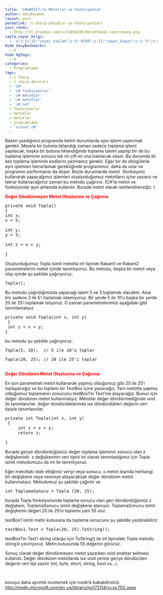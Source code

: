 ```yaml
---
title: 'C#&#8217;ta Metotlar ve Fonksiyonlar'
author: emrahyumuk
layout: post
permalink: /c-sharp-metodlar-ve-fonksiyonlar/
yazi_resmi:
  - http://dl.dropbox.com/u/21850338/EmrahYumuk.com/csharp.png
sayfa_sayac_bilgi:
  - 'a:3:{s:12:"sayac_toplam";s:4:"6150";s:11:"sayac_bugun";s:1:"5";s:9:"son_okuma";s:10:"1364919820";}'
Hide SexyBookmarks:
  - 0
Hide OgTags:
  - 0
categories:
  - Programlama
tags:
  - C Sharp
  - C sharp dersleri
  - 'C#'
  - 'c# fonksiyonlar'
  - 'c# metodlar'
  - 'c# metotlar'
  - 'c#.net'
  - fonksiyonlar
  - metodlar
  - metotlar
  - programlama
  - 'visual c#'
---
```

Bazen yazdığımız programda belirli durumlarda aynı işlemi yaptırmak gerekir. Mesela bir butona tıklandığı zaman sadece toplama işlemi yapılacak, başka bir butona tıklandığında toplama işlemi yapılıp bir de bu toplama işleminin sonucu tek mi çift mi ona bakılacak olsun. Bu durumda iki kez toplama işleminin kodlarını yazmamız gerekir. Eğer bir de döngülerle aynı işlemleri tekrarlamak gerektiğinde programımız  daha da uzar ve programın performansı da düşer. Böyle durumlarda metot  (fonksiyon) kullanarak yapacağımız işlemleri oluşturduğumuz metotların içine yazarız ve tekrar kullanacağımız zaman bu metodu çağırırız. (C#&#8217;ta metot ve fonksiyonlar aynı anlamda kullanılır. Burada metot olarak isimlendireceğiz. )  
<!--more-->

**<span style="color: #ff0000;">Değer Döndürmeyen Metot Oluşturma ve Çağırma</span>**

<pre>private void Topla()
{
int x;
x = 5;

int y;
y = 3;

int z = x + y;

}</pre>

Oluşturduğumuz Topla isimli metotta int tipinde Rakam1 ve Rakam2 parametrelerini metot içinde tanımlıyoruz. Bu metodu, başka bir metot veya olay içinde şu şekilde çağırıyoruz;

<pre>Topla();</pre>

Bu metodu çağırdığımızda yapacağı işlem 5 ve 3 toplamak olacaktır. Ama biz sadece 3 ile 5&#8242;i toplamak istemiyoruz. Bir yerde 5 ile 10&#8242;u başka bir yerde 20 ile 25&#8242;i toplamak istiyoruz. O zaman parametrelerimizi aşağıdaki gibi tanımlamalıyız.

<pre>private void Topla(int x, int y)
 {
 int z = x + y;
}</pre>

bu metodu şu şekilde çağırıyoruz.

<pre>Topla(5, 10);  // 5 ile 10'u toplar</pre>

<pre>Topla(20, 25); // 20 ile 25'i toplar</pre>

<span style="color: #c0c0c0;">.</span>  
<span style="color: #ff0000;"><strong><strong>Değer Döndüren Metot </strong>Oluşturma ve Çağırma</strong></span>

En son parametreli metot kullanarak yapmış olduğumuz gibi 20 ile 25&#8242;i toplayacağız ve bu toplamı bir TextBox içine yazacağız. Yani metotta yapmış olduğumuz toplamanın sonucunu textBox1&#8242;in Text&#8217;ine atayacağız. Bunun için değer döndüren metot kullanmalıyız. Metotlar değer döndürmediğinde void ile tanımlanırlar. değer döndürdüklerinde ise döndürdükleri değerin veri tipiyle tanımlanırlar.

<pre>private int Topla(int x, int y)
 {
     int z = x + y;
     return z;

}</pre>

Burada geriye döndürdüğümüz değer toplama işleminin sonucu olan z değişkenidir. z değişkeninin veri tipini int olarak tanımladığımız için Topla isimli metodumuzu da int ile tanımlıyoruz.

Eğer metottaki elde ettiğimiz veriyi veya sonucu, o metot dışında herhangi bir değişkene veya nesneye atayacaksak değer döndüren metot kullanmalıyız. Metodumuz şu şekilde çağırılır ve

<pre>int ToplamaSonucu = Topla (20, 25);</pre>

burada Topla fonksiyonunda toplama sonucu olan geri döndürdüğümüz z değişkeni, ToplamaSonucu isimli değişkene atanıyor. ToplamaSonucu isimli değişkenin değeri 20 ile 25&#8242;in toplamıi yani 55 olur.

textBox1 isimli metin kutusuna da toplama sonucunu şu şekilde yazdırabiliriz

<pre>textBox1.Text = Topla(20, 25).ToString();</pre>

textBox1&#8242;in Text&#8217;i string olduğu için ToString() ile int tipindeki Topla metodu string&#8217;e çeviriyoruz. Metin kutusunda 55 değerini görürüz.

Sonuç olarak değer döndürmeyen metot yazarken void anahtar kelimesi kullanılır. Değer döndüren metotlarda ise void yerine geriye döndürülen değerin veri tipi yazılır (int, byte, short, string, bool vs&#8230;).

<span style="color: #c0c0c0;">.</span>

konuyu daha ayrıntılı incelemek için msdn&#8217;e bakabilirsiniz.  
<http://msdn.microsoft.com/en-us/library/ms173114(v=vs.110).aspx>